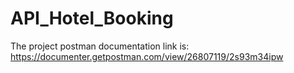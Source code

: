 # API_Hotel_Booking
The project postman documentation link is: https://documenter.getpostman.com/view/26807119/2s93m34ipw
